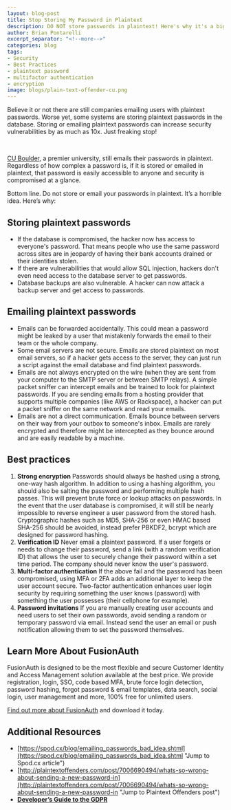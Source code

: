 ```yaml
---
layout: blog-post
title: Stop Storing My Password in Plaintext
description: DO NOT store passwords in plaintext! Here's why it's a big deal that you should already know.
author: Brian Pontarelli
excerpt_separator: "<!--more-->"
categories: blog
tags:
- Security
- Best Practices
- plaintext password
- multifactor authentication
- encryption
image: blogs/plain-text-offender-cu.png
---
```


Believe it or not there are still companies emailing users with plaintext passwords. Worse yet, some systems are storing plaintext passwords in the database. Storing or emailing plaintext passwords can increase security vulnerabilities by as much as 10x. Just freaking stop!
<!--more--> 

[CU Boulder](http://plaintextoffenders.com/post/140680242967/mycuboulderedu-university-seriously-a-premier "Jump to article about CU Boulder's Passwords"), a premier university, still emails their passwords in plaintext. Regardless of how complex a password is, if it is stored or emailed in plaintext, that password is easily accessible to anyone and security is compromised at a glance.

Bottom line. Do not store or email your passwords in plaintext. It’s a horrible idea. Here’s why:

## Storing plaintext passwords
- If the database is compromised, the hacker now has access to everyone's password. That means people who use the same password across sites are in jeopardy of having their bank accounts drained or their identities stolen.
- If there are vulnerabilities that would allow SQL injection, hackers don't even need access to the database server to get passwords.
- Database backups are also vulnerable. A hacker can now attack a backup server and get access to passwords.

## Emailing plaintext passwords
- Emails can be forwarded accidentally. This could mean a password might be leaked by a user that mistakenly forwards the email to their team or the whole company.
- Some email servers are not secure. Emails are stored plaintext on most email servers, so if a hacker gets access to the server, they can just run a script against the email database and find plaintext passwords.
- Emails are not always encrypted on the wire (when they are sent from your computer to the SMTP server or between SMTP relays). A simple packet sniffer can intercept emails and be trained to look for plaintext passwords. If you are sending emails from a hosting provider that supports multiple companies (like AWS or Rackspace), a hacker can put a packet sniffer on the same network and read your emails.
- Emails are not a direct communication. Emails bounce between servers on their way from your outbox to someone's inbox. Emails are rarely encrypted and therefore might be intercepted as they bounce around and are easily readable by a machine.

## Best practices
1. **Strong encryption** Passwords should always be hashed using a strong, one-way hash algorithm. In addition to using a hashing algorithm, you should also be salting the password and performing multiple hash passes. This will prevent brute force or lookup attacks on passwords. In the event that the user database is compromised, it will still be nearly impossible to reverse engineer a user password from the stored hash. Cryptographic hashes such as MD5, SHA-256 or even HMAC based SHA-256 should be avoided, instead prefer PBKDF2, bcrypt which are designed for password hashing.  
2. **Verification ID** Never email a plaintext password. If a user forgets or needs to change their password, send a link (with a random verification ID) that allows the user to securely change their password within a set time period. The company should never know the user's password.
3. **Multi-factor authentication** If the above fail and the password has been compromised, using MFA or 2FA adds an additional layer to keep the user account secure. Two-factor authentication enhances user login security by requiring something the user knows (password) with something the user possesses (their cellphone for example).
4. **Password invitations** If you are manually creating user accounts and need users to set their own passwords, avoid sending a random or temporary password via email. Instead send the user an email or push notification allowing them to set the password themselves.

## Learn More About FusionAuth

FusionAuth is designed to be the most flexible and secure Customer Identity and Access Management solution available at the best price. We provide registration, login, SSO, code based MFA, brute force login detection, password hashing, forgot password & email templates, data search, social login, user management and more, 100% free for unlimited users.

[Find out more about FusionAuth](https://fusionauth.io/ "FusionAuth Home") and download it today.

## Additional Resources

- [https://spod.cx/blog/emailing_passwords_bad_idea.shtml](https://spod.cx/blog/emailing_passwords_bad_idea.shtml "Jump to Spod.cx article")
- [http://plaintextoffenders.com/post/7006690494/whats-so-wrong-about-sending-a-new-password-in](http://plaintextoffenders.com/post/7006690494/whats-so-wrong-about-sending-a-new-password-in "Jump to Plaintext Offenders post")
- [**Developer’s Guide to the GDPR**](/blog/2019/01/29/white-paper-developers-guide-gdpr "Get the Developer's Guide to the GDPR")

<!--
- Technology
- Strategies
- FusionAuth
-->
